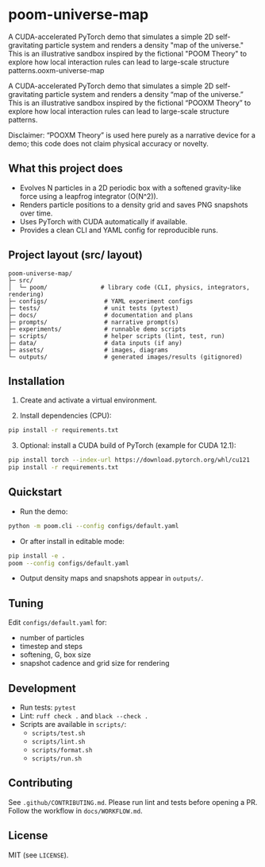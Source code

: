 # poom-universe-map

A CUDA-accelerated PyTorch demo that simulates a simple 2D self-gravitating particle system and renders a density "map of the universe." This is an illustrative sandbox inspired by the fictional "POOM Theory" to explore how local interaction rules can lead to large-scale structure patterns.ooxm-universe-map

A CUDA-accelerated PyTorch demo that simulates a simple 2D self-gravitating particle system and renders a density “map of the universe.” This is an illustrative sandbox inspired by the fictional “POOXM Theory” to explore how local interaction rules can lead to large-scale structure patterns.

Disclaimer: “POOXM Theory” is used here purely as a narrative device for a demo; this code does not claim physical accuracy or novelty.

## What this project does

- Evolves N particles in a 2D periodic box with a softened gravity-like force using a leapfrog integrator (O(N^2)).
- Renders particle positions to a density grid and saves PNG snapshots over time.
- Uses PyTorch with CUDA automatically if available.
- Provides a clean CLI and YAML config for reproducible runs.

## Project layout (src/ layout)

```text
poom-universe-map/
├─ src/
│  └─ poom/               # library code (CLI, physics, integrators, rendering)
├─ configs/                # YAML experiment configs
├─ tests/                  # unit tests (pytest)
├─ docs/                   # documentation and plans
├─ prompts/                # narrative prompt(s)
├─ experiments/            # runnable demo scripts
├─ scripts/                # helper scripts (lint, test, run)
├─ data/                   # data inputs (if any)
├─ assets/                 # images, diagrams
└─ outputs/                # generated images/results (gitignored)
```

## Installation

1) Create and activate a virtual environment.

2) Install dependencies (CPU):

```bash
pip install -r requirements.txt
```

3. Optional: install a CUDA build of PyTorch (example for CUDA 12.1):

```bash
pip install torch --index-url https://download.pytorch.org/whl/cu121
pip install -r requirements.txt
```

## Quickstart

- Run the demo:

```bash
python -m poom.cli --config configs/default.yaml
```

- Or after install in editable mode:

```bash
pip install -e .
poom --config configs/default.yaml
```

- Output density maps and snapshots appear in `outputs/`.

## Tuning

Edit `configs/default.yaml` for:

- number of particles
- timestep and steps
- softening, G, box size
- snapshot cadence and grid size for rendering

## Development

- Run tests: `pytest`
- Lint: `ruff check .` and `black --check .`
- Scripts are available in `scripts/`:
  - `scripts/test.sh`
  - `scripts/lint.sh`
  - `scripts/format.sh`
  - `scripts/run.sh`

## Contributing
See `.github/CONTRIBUTING.md`. Please run lint and tests before opening a PR. Follow the workflow in `docs/WORKFLOW.md`.

## License
MIT (see `LICENSE`).
